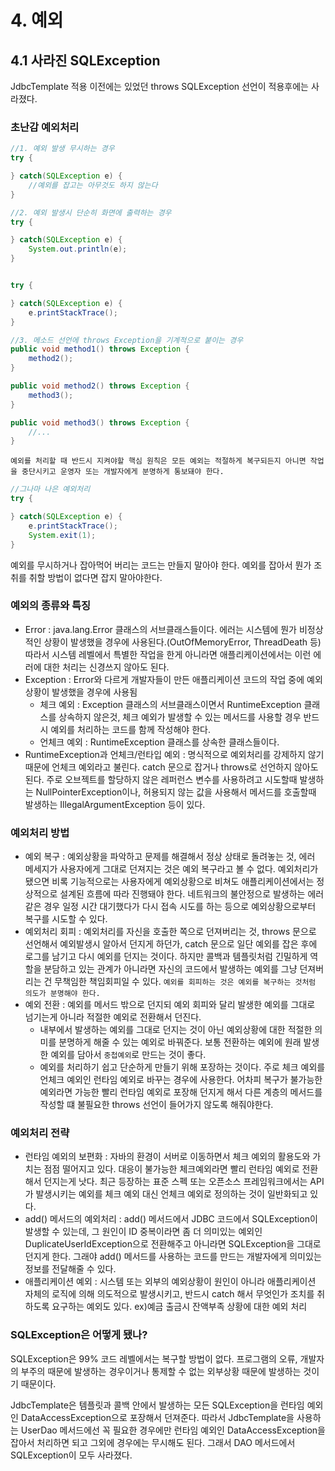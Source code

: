 # 4. 예외
## 4.1 사라진 SQLException
JdbcTemplate 적용 이전에는 있었던 throws SQLException 선언이 적용후에는 사라졌다.

### 초난감 예외처리
```java
//1. 예외 발생 무시하는 경우
try {

} catch(SQLException e) {
    //예외를 잡고는 아무것도 하지 않는다
}

//2. 예외 발생시 단순히 화면에 출력하는 경우
try {

} catch(SQLException e) {
    System.out.println(e);
}


try {

} catch(SQLException e) {
    e.printStackTrace();
}

//3. 메소드 선언에 throws Exception을 기계적으로 붙이는 경우
public void method1() throws Exception {
    method2();
}

public void method2() throws Exception {
    method3();
}

public void method3() throws Exception {
    //...
}
```

`예외를 처리할 때 반드시 지켜야할 핵심 원칙은 모든 예외는 적절하게 복구되든지 아니면 작업을 중단시키고 운영자 또는 개발자에게 분명하게 통보돼야 한다.`

```java
//그나마 나은 예외처리
try {

} catch(SQLException e) {
    e.printStackTrace();
    System.exit(1);
}

```

예외를 무시하거나 잡아먹어 버리는 코드는 만들지 말아야 한다. 예외를 잡아서 뭔가 조취를 취할 방법이 없다면 잡지 말아야한다.

### 예외의 종류와 특징
* Error : java.lang.Error 클래스의 서브클래스들이다. 에러는 시스템에 뭔가 비정상적인 상황이 발생했을 경우에 사용된다.(OutOfMemoryError, ThreadDeath 등) 따라서 시스템 레벨에서 특별한 작업을 한게 아니라면 애플리케이션에서는 이런 에러에 대한 처리는 신경쓰지 않아도 된다.
* Exception : Error와 다르게 개발자들이 만든 애플리케이션 코드의 작업 중에 예외상황이 발생했을 경우에 사용됨
  * 체크 예외 : Exception 클래스의 서브클래스이면서 RuntimeException 클래스를 상속하지 않은것, 체크 예외가 발생할 수 있는 메서드를 사용할 경우 반드시 예외를 처리하는 코드를 함께 작성해야 한다.
  * 언체크 예외 : RuntimeException 클래스를 상속한 클래스들이다. 
* RuntimeException과 언체크/런타입 예외 : 명식적으로 예외처리를 강제하지 않기 때문에 언체크 예외라고 불린다. catch 문으로 잡거나 throws로 선언하지 않아도 된다. 주로 오브젝트를 할당하지 않은 레퍼런스 변수를 사용하려고 시도할때 발생하는 NullPointerException이나, 허용되지 않는 값을 사용해서 메서드를 호출할때 발생하는 IllegalArgumentException 등이 있다.

### 예외처리 방법
* 예외 복구 : 예외상황을 파악하고 문제를 해결해서 정상 상태로 돌려놓는 것, 에러 메세지가 사용자에게 그대로 던져지는 것은 예외 복구라고 볼 수 없다. 예외처리가 됐으면 비록 기능적으로는 사용자에게 예외상황으로 비쳐도 애플리케이션에서는 정상적으로 설계된 흐름에 따라 진행돼야 한다. 네트워크의 불안정으로 발생하는 에러같은 경우 일정 시간 대기했다가 다시 접속 시도를 하는 등으로 예외상황으로부터 복구를 시도할 수 있다.
* 예외처리 회피 : 예외처리를 자신을 호출한 쪽으로 던져버리는 것, throws 문으로 선언해서 예외발생시 알아서 던지게 하던가, catch 문으로 일단 예외를 잡은 후에 로그를 남기고 다시 예외를 던지는 것이다. 하지만 콜백과 템플릿처럼 긴밀하게 역할을 분담하고 있는 관계가 아니라면 자신의 코드에서 발생하는 예외를 그냥 던져버리는 건 무책임한 책임회피일 수 있다. `예외를 회피하는 것은 예외를 복구하는 것처럼 의도가 분명해야 한다.`
* 예외 전환 : 예외를 메서드 밖으로 던지되 예외 회피와 달리 발생한 예외를 그대로 넘기는게 아니라 적절한 예외로 전환해서 던진다.
  * 내부에서 발생하는 예외를 그대로 던지는 것이 아닌 예외상황에 대한 적절한 의미를 분명하게 해줄 수 있는 예외로 바꿔준다. 보통 전환하는 예외에 원래 발생한 예외를 담아서 `중첩예외`로 만드는 것이 좋다.
  * 예외를 처리하기 쉽고 단순하게 만들기 위해 포장하는 것이다. 주로 체크 예외를 언체크 예외인 런타임 예외로 바꾸는 경우에 사용한다. 어차피 복구가 불가능한 예외라면 가능한 빨리 런타임 예외로 포장해 던지게 해서 다른 계층의 메서드를 작성할 떄 불필요한 throws 선언이 들어가지 않도록 해줘야한다.
  
### 예외처리 전략
* 런타임 예외의 보편화 : 자바의 환경이 서버로 이동하면서 체크 예외의 활용도와 가치는 점점 떨어지고 있다. 대응이 불가능한 체크예외라면 빨리 런타임 예외로 전환해서 던지는게 낫다. 최근 등장하는 표준 스펙 또는 오픈소스 프레임워크에서는 API가 발생시키는 예외를 체크 예외 대신 언체크 예외로 정의하는 것이 일반화되고 있다.
* add() 메서드의 예외처리 : add() 메서드에서 JDBC 코드에서 SQLException이 발생할 수 있는데, 그 원인이 ID 중복이라면 좀 더 의미있는 예외인 DuplicateUserIdException으로 전환해주고 아니라면 SQLException을 그대로 던지게 한다. 그래야 add() 메서드를 사용하는 코드를 만드는 개발자에게 의미있는 정보를 전달해줄 수 있다.
* 애플리케이션 예외 : 시스템 또는 외부의 예외상황이 원인이 아니라 애플리케이션 자체의 로직에 의해 의도적으로 발생시키고, 반드시 catch 해서 무엇인가 조치를 취하도록 요구하는 예외도 있다. ex)예금 출금시 잔액부족 상황에 대한 예외 처리

### SQLException은 어떻게 됐나?
SQLException은 99% 코드 레벨에서는 복구할 방법이 없다. 프로그램의 오류, 개발자의 부주의 때문에 발생하는 경우이거나 통제할 수 없는 외부상황 때문에 발생하는 것이기 때문이다.

JdbcTemplate은 템플릿과 콜백 안에서 발생하는 모든 SQLException을 런타임 예외인 DataAccessException으로 포장해서 던져준다. 따라서 JdbcTemplate을 사용하는 UserDao 메서드에선 꼭 필요한 경우에만 런타임 예외인 DataAccessException을 잡아서 처리하면 되고 그외에 경우에는 무시해도 된다. 그래서 DAO 메서드에서 SQLException이 모두 사라졌다.